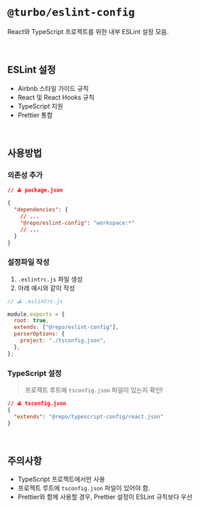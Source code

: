# `@turbo/eslint-config`

React와 TypeScript 프로젝트를 위한 내부 ESLint 설정 모음.

<br/>

## ESLint 설정
- Airbnb 스타일 가이드 규칙
- React 및 React Hooks 규칙
- TypeScript 지원
- Prettier 통합

<br/>

## 사용방법

### 의존성 추가

```json
// ⛳️ package.json

{
  "dependencies": {
    // ...
    "@repo/eslint-config": "workspace:*"
    // ...
  }
}
```

### 설정파일 작성

1. `.eslintrc.js` 파일 생성
2. 아래 예시와 같이 작성
```js
// ⛳️ .eslintrc.js  

module.exports = {
  root: true,
  extends: ["@repo/eslint-config"],
  parserOptions: {
    project: "./tsconfig.json",
  },
};
```

### TypeScript 설정

> 프로젝트 루트에 `tsconfig.json` 파일이 있는지 확인!

```json
// ⛳️ tsconfig.json
{ 
  "extends": "@repo/typescript-config/react.json" 
}
```

<br/>

## 주의사항
- TypeScript 프로젝트에서만 사용
- 프로젝트 루트에 `tsconfig.json` 파일이 있어야 함.
- Prettier와 함께 사용할 경우, Prettier 설정이 ESLint 규칙보다 우선
